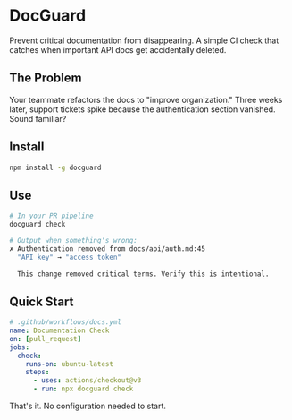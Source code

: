 # DocGuard

Prevent critical documentation from disappearing. A simple CI check that catches when important API docs get accidentally deleted.

## The Problem

Your teammate refactors the docs to "improve organization." Three weeks later, support tickets spike because the authentication section vanished. Sound familiar?

## Install

```bash
npm install -g docguard
```

## Use

```bash
# In your PR pipeline
docguard check

# Output when something's wrong:
✗ Authentication removed from docs/api/auth.md:45
  "API key" → "access token" 
  
  This change removed critical terms. Verify this is intentional.
```

## Quick Start

```yaml
# .github/workflows/docs.yml
name: Documentation Check
on: [pull_request]
jobs:
  check:
    runs-on: ubuntu-latest
    steps:
      - uses: actions/checkout@v3
      - run: npx docguard check
```

That's it. No configuration needed to start.

